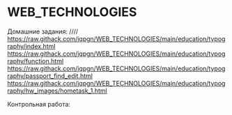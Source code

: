 # WEB_TECHNOLOGIES

Домашние задания:
////
https://raw.githack.com/jqpgn/WEB_TECHNOLOGIES/main/education/typography/index.html
https://raw.githack.com/jqpgn/WEB_TECHNOLOGIES/main/education/typography/function.html
https://raw.githack.com/jqpgn/WEB_TECHNOLOGIES/main/education/typography/passport_find_edit.html
https://raw.githack.com/jqpgn/WEB_TECHNOLOGIES/main/education/typography/hw_images/hometask_1.html


Контрольная работа:
